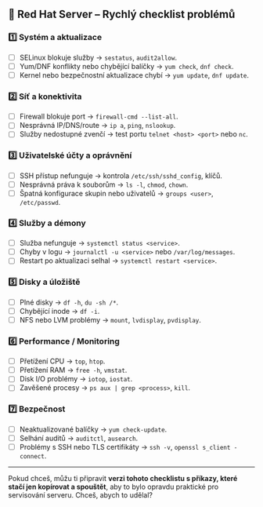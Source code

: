 ## 🔹 Red Hat Server – Rychlý checklist problémů

### 1️⃣ Systém a aktualizace

* [ ] SELinux blokuje služby → `sestatus`, `audit2allow`.
* [ ] Yum/DNF konflikty nebo chybějící balíčky → `yum check`, `dnf check`.
* [ ] Kernel nebo bezpečnostní aktualizace chybí → `yum update`, `dnf update`.

### 2️⃣ Síť a konektivita

* [ ] Firewall blokuje port → `firewall-cmd --list-all`.
* [ ] Nesprávná IP/DNS/route → `ip a`, `ping`, `nslookup`.
* [ ] Služby nedostupné zvenčí → test portu `telnet <host> <port>` nebo `nc`.

### 3️⃣ Uživatelské účty a oprávnění

* [ ] SSH přístup nefunguje → kontrola `/etc/ssh/sshd_config`, klíčů.
* [ ] Nesprávná práva k souborům → `ls -l`, `chmod`, `chown`.
* [ ] Špatná konfigurace skupin nebo uživatelů → `groups <user>`, `/etc/passwd`.

### 4️⃣ Služby a démony

* [ ] Služba nefunguje → `systemctl status <service>`.
* [ ] Chyby v logu → `journalctl -u <service>` nebo `/var/log/messages`.
* [ ] Restart po aktualizaci selhal → `systemctl restart <service>`.

### 5️⃣ Disky a úložiště

* [ ] Plné disky → `df -h`, `du -sh /*`.
* [ ] Chybějící inode → `df -i`.
* [ ] NFS nebo LVM problémy → `mount`, `lvdisplay`, `pvdisplay`.

### 6️⃣ Performance / Monitoring

* [ ] Přetížení CPU → `top`, `htop`.
* [ ] Přetížení RAM → `free -h`, `vmstat`.
* [ ] Disk I/O problémy → `iotop`, `iostat`.
* [ ] Zavěšené procesy → `ps aux | grep <process>`, `kill`.

### 7️⃣ Bezpečnost

* [ ] Neaktualizované balíčky → `yum check-update`.
* [ ] Selhání auditů → `auditctl`, `ausearch`.
* [ ] Problémy s SSH nebo TLS certifikáty → `ssh -v`, `openssl s_client -connect`.

---



Pokud chceš, můžu ti připravit **verzi tohoto checklistu s příkazy, které stačí jen kopírovat a spouštět**, aby to bylo opravdu praktické pro servisování serveru. Chceš, abych to udělal?
